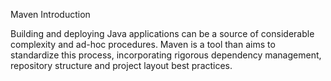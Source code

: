 Maven Introduction

Building and deploying Java applications can be a source of considerable complexity and ad-hoc procedures. Maven is a tool than aims to standardize this process, incorporating rigorous dependency management, repository structure and project layout best practices.